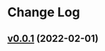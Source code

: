 #  Change Log



## [v0.0.1](https://github.com/buildo/bento-design-system/tree/v0.0.1) (2022-02-01)
